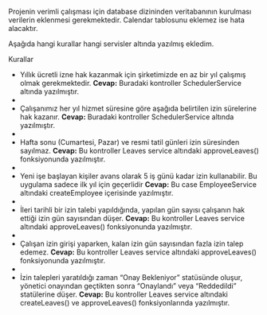 Projenin verimli çalışması için database dizininden veritabanının kurulması verilerin eklenmesi gerekmektedir. Calendar tablosunu eklemez ise hata alacaktır.

Aşağıda hangi kurallar hangi servisler altında yazılmış ekledim.



Kurallar
- Yıllık ücretli izne hak kazanmak için şirketimizde en az bir yıl çalışmış olmak gerekmektedir.
    **Cevap:**  Buradaki kontroller SchedulerService altında yazılmıştır.
- 
- Çalışanımız her yıl hizmet süresine göre aşağıda belirtilen izin sürelerine hak kazanır.
    **Cevap:**  Buradaki kontroller SchedulerService altında yazılmıştır.
- 
- Hafta sonu (Cumartesi, Pazar) ve resmi tatil günleri izin süresinden sayılmaz.
  **Cevap:** Bu kontroller Leaves service altındaki approveLeaves() fonksiyonunda yazılmıştır.
- 
- Yeni işe başlayan kişiler avans olarak 5 iş günü kadar izin kullanabilir. Bu uygulama sadece ilk yıl için geçerlidir
  **Cevap:** Bu case EmployeeService altındaki createEmployee içerisinde yazılmıştır.
- 
- İleri tarihli bir izin talebi yapıldığında, yapılan gün sayısı çalışanın hak ettiği izin gün sayısından düşer.
  **Cevap:** Bu kontroller Leaves service altındaki approveLeaves() fonksiyonunda yazılmıştır.
- 
- Çalışan izin girişi yaparken, kalan izin gün sayısından fazla izin talep edemez.
  **Cevap:** Bu kontroller Leaves service altındaki approveLeaves() fonksiyonunda yazılmıştır.
- 
- İzin talepleri yaratıldığı zaman “Onay Bekleniyor” statüsünde oluşur, yönetici onayından geçtikten
sonra “Onaylandı” veya “Reddedildi” statülerine düşer.
  **Cevap:** Bu kontroller Leaves service altındaki createLeaves() ve approveLeaves() fonksiyonlarında yazılmıştır.

